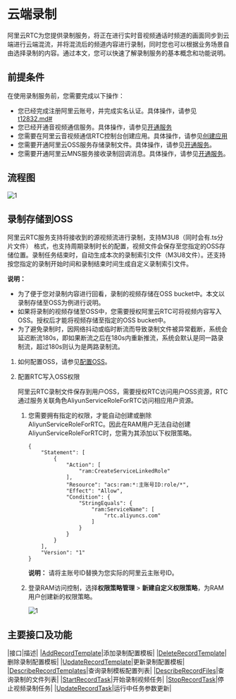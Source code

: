 # 云端录制

阿里云RTC为您提供录制服务，将正在进行实时音视频通话时频道的画面同步到云端进行云端混流，并将混流后的频道内容进行录制，同时您也可以根据业务场景自由选择录制的内容。通过本文，您可以快速了解录制服务的基本概念和功能说明。

## 前提条件

在使用录制服务前，您需要完成以下操作：

-   您已经完成注册阿里云账号，并完成实名认证。具体操作，请参见[t12832.md\#]()
-   您已经开通音视频通信服务。具体操作，请参见[开通服务](https://help.aliyun.com/document_detail/111590.html#task-1797646)
-   您需要在阿里云音视频通信RTC控制台创建应用。具体操作，请参见[创建应用](https://help.aliyun.com/document_detail/124297.html?spm=a2c4g.11186623.6.567.2096fcb5hSozhp)
-   您需要开通阿里云OSS服务存储录制文件。具体操作，请参见[开通服务](https://www.aliyun.com/product/oss)。
-   您需要开通阿里云MNS服务接收录制回调消息。具体操作，请参见[开通服务](https://www.aliyun.com/product/mns)。

## 流程图

![1](https://static-aliyun-doc.oss-accelerate.aliyuncs.com/assets/img/zh-CN/5207796061/p187346.png)

## 录制存储到OSS

阿里云RTC服务支持将接收到的源视频流进行录制，支持M3U8（同时会有.ts分片文件） 格式，也支持周期录制时长的配置，视频文件会保存至您指定的OSS存储位置。录制任务结束时，自动生成本次的录制索引文件（M3U8文件）。还支持按您指定的录制开始时间和录制结束时间生成自定义录制索引文件。

**说明：**

-   为了便于您对录制内容进行回看，录制的视频存储在OSS bucket中。本文以录制存储至OSS为例进行说明。
-   如果将录制的视频存储至OSS中，您需要授权阿里云RTC可将视频内容写入OSS。授权后才能将视频存储至指定的OSS bucket中。
-   为了避免录制时，因网络抖动或临时断流而导致录制文件被异常截断，系统会延迟断流180s，即如果断流之后在180s内重新推流，系统会默认是同一路录制流，超过180s则认为是两路录制流。

1.  如何配置OSS，请参见[配置OSS](/cn.zh-CN/用户指南/录制管理/录制存储至OSS/配置OSS.md)。

2.  配置RTC写入OSS权限

    阿里云RTC录制文件保存到用户OSS，需要授权RTC访问用户OSS资源，RTC通过服务关联角色AliyunServiceRoleForRTC访问相应用户资源。

    1.  您需要拥有指定的权限，才能自动创建或删除AliyunServiceRoleForRTC。因此在RAM用户无法自动创建AliyunServiceRoleForRTC时，您需为其添加以下权限策略。

        ```
        {
            "Statement": [
                {
                    "Action": [
                        "ram:CreateServiceLinkedRole"
                    ],
                    "Resource": "acs:ram:*:主账号ID:role/*",
                    "Effect": "Allow",
                    "Condition": {
                        "StringEquals": {
                            "ram:ServiceName": [
                                "rtc.aliyuncs.com"
                            ]
                        }
                    }
                }
            ],
            "Version": "1"
        }
        ```

        **说明：** 请将主账号ID替换为您实际的阿里云主账号ID。

    2.  登录RAM访问控制，选择**权限策略管理** \> **新建自定义权限策略**，为RAM用户创建新的权限策略。

        ![1](https://static-aliyun-doc.oss-accelerate.aliyuncs.com/assets/img/zh-CN/8780986061/p187209.png)


## 主要接口及功能

|接口|描述|
|[AddRecordTemplate](/cn.zh-CN/API参考/云端录制/AddRecordTemplate.md)|添加录制配置模板|
|[DeleteRecordTemplate](/cn.zh-CN/API参考/云端录制/DeleteRecordTemplate.md)|删除录制配置模板|
|[UpdateRecordTemplate](/cn.zh-CN/API参考/云端录制/UpdateRecordTemplate.md)|更新录制配置模板|
|[DescribeRecordTemplates](/cn.zh-CN/API参考/云端录制/DescribeRecordTemplates.md)|查询录制模板配置列表|
|[DescribeRecordFiles](/cn.zh-CN/API参考/云端录制/DescribeRecordFiles.md)|查询录制的文件列表|
|[StartRecordTask](/cn.zh-CN/API参考/云端录制/StartRecordTask.md)|开始录制视频任务|
|[StopRecordTask](/cn.zh-CN/API参考/云端录制/StopRecordTask.md)|停止视频录制任务|
|[UpdateRecordTask](/cn.zh-CN/API参考/云端录制/UpdateRecordTask.md)|运行中任务参数更新|

